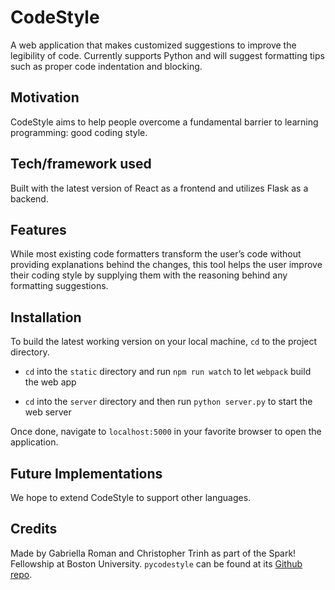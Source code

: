 # CodeStyle
A web application that makes customized suggestions to improve the legibility of code. Currently supports Python and will suggest formatting tips such as proper code indentation and blocking.

## Motivation
CodeStyle aims to help people overcome a fundamental barrier to learning programming: good coding style.

## Tech/framework used
Built with the latest version of React as a frontend and utilizes Flask as a backend.

## Features
While most existing code formatters transform the user’s code without providing explanations behind the changes, this tool helps the user improve their coding style by supplying them with the reasoning behind any formatting suggestions.

## Installation
To build the latest working version on your local machine, `cd` to the project directory.

* `cd` into the `static` directory and run `npm run watch` to let `webpack` build the web app

* `cd` into the `server` directory and then run `python server.py` to start the web server

Once done, navigate to `localhost:5000` in your favorite browser to open the application.

## Future Implementations
We hope to extend CodeStyle to support other languages.

## Credits
Made by Gabriella Roman and Christopher Trinh as part of the Spark! Fellowship at Boston University. `pycodestyle` can be found at its [Github repo](https://github.com/PyCQA/pycodestyle).
